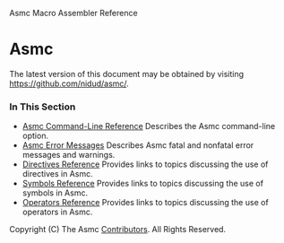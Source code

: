 Asmc Macro Assembler Reference

# Asmc

The latest version of this document may be obtained by visiting https://github.com/nidud/asmc/.

### In This Section

- [Asmc Command-Line Reference](command/readme.md) Describes the Asmc command-line option.
- [Asmc Error Messages](error/readme.md) Describes Asmc fatal and nonfatal error messages and warnings.
- [Directives Reference](directive/readme.md) Provides links to topics discussing the use of directives in Asmc.
- [Symbols Reference](symbol/readme.md) Provides links to topics discussing the use of symbols in Asmc.
- [Operators Reference](operator/readme.md) Provides links to topics discussing the use of operators in Asmc.

Copyright (C) The Asmc [Contributors](contributors.md). All Rights Reserved.

